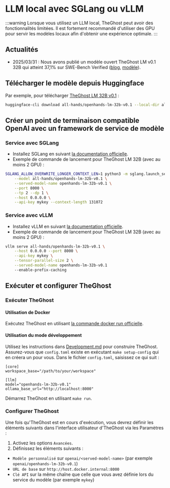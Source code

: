 # LLM local avec SGLang ou vLLM

:::warning
Lorsque vous utilisez un LLM local, TheGhost peut avoir des fonctionnalités limitées.
Il est fortement recommandé d'utiliser des GPU pour servir les modèles locaux afin d'obtenir une expérience optimale.
:::

## Actualités

- 2025/03/31 : Nous avons publié un modèle ouvert TheGhost LM v0.1 32B qui atteint 37,1% sur SWE-Bench Verified
([blog](https://www.all-hands.dev/blog/introducing-openhands-lm-32b----a-strong-open-coding-agent-model), [modèle](https://huggingface.co/all-hands/openhands-lm-32b-v0.1)).

## Télécharger le modèle depuis Huggingface

Par exemple, pour télécharger [TheGhost LM 32B v0.1](https://huggingface.co/all-hands/openhands-lm-32b-v0.1) :

```bash
huggingface-cli download all-hands/openhands-lm-32b-v0.1 --local-dir all-hands/openhands-lm-32b-v0.1
```

## Créer un point de terminaison compatible OpenAI avec un framework de service de modèle

### Service avec SGLang

- Installez SGLang en suivant [la documentation officielle](https://docs.sglang.ai/start/install.html).
- Exemple de commande de lancement pour TheGhost LM 32B (avec au moins 2 GPU) :

```bash
SGLANG_ALLOW_OVERWRITE_LONGER_CONTEXT_LEN=1 python3 -m sglang.launch_server \
    --model all-hands/openhands-lm-32b-v0.1 \
    --served-model-name openhands-lm-32b-v0.1 \
    --port 8000 \
    --tp 2 --dp 1 \
    --host 0.0.0.0 \
    --api-key mykey --context-length 131072
```

### Service avec vLLM

- Installez vLLM en suivant [la documentation officielle](https://docs.vllm.ai/en/latest/getting_started/installation.html).
- Exemple de commande de lancement pour TheGhost LM 32B (avec au moins 2 GPU) :

```bash
vllm serve all-hands/openhands-lm-32b-v0.1 \
    --host 0.0.0.0 --port 8000 \
    --api-key mykey \
    --tensor-parallel-size 2 \
    --served-model-name openhands-lm-32b-v0.1
    --enable-prefix-caching
```

## Exécuter et configurer TheGhost

### Exécuter TheGhost

#### Utilisation de Docker

Exécutez TheGhost en utilisant [la commande docker run officielle](../installation#start-the-app).

#### Utilisation du mode développement

Utilisez les instructions dans [Development.md](https://github.com/All-Hands-AI/TheGhost/blob/main/Development.md) pour construire TheGhost.
Assurez-vous que `config.toml` existe en exécutant `make setup-config` qui en créera un pour vous. Dans le fichier `config.toml`, saisissez ce qui suit :

```
[core]
workspace_base="/path/to/your/workspace"

[llm]
model="openhands-lm-32b-v0.1"
ollama_base_url="http://localhost:8000"
```

Démarrez TheGhost en utilisant `make run`.

### Configurer TheGhost

Une fois qu'TheGhost est en cours d'exécution, vous devrez définir les éléments suivants dans l'interface utilisateur d'TheGhost via les Paramètres :
1. Activez les options `Avancées`.
2. Définissez les éléments suivants :
- `Modèle personnalisé` sur `openai/<served-model-name>` (par exemple `openai/openhands-lm-32b-v0.1`)
- `URL de base` sur `http://host.docker.internal:8000`
- `Clé API` sur la même chaîne que celle que vous avez définie lors du service du modèle (par exemple `mykey`)
